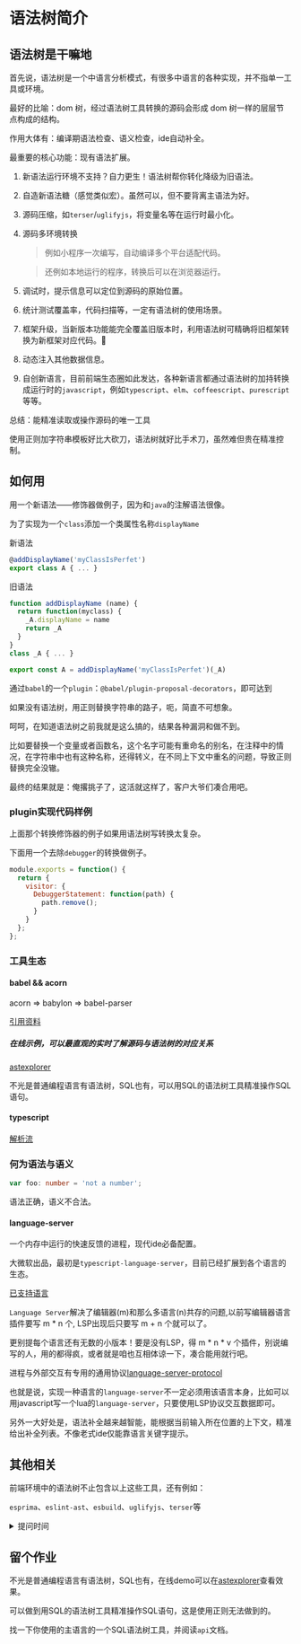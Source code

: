 <!--
莫道君行早，更有早行人
山中有直树，世上无直人。
力微休负重，言轻莫劝人。
一切都是命，半点不由人。
-->

# 语法树简介

## 语法树是干嘛地

首先说，语法树是一个中语言分析模式，有很多中语言的各种实现，并不指单一工具或环境。

最好的比喻：dom 树，经过语法树工具转换的源码会形成 dom 树一样的层层节点构成的结构。

作用大体有：编译期语法检查、语义检查，ide自动补全。

最重要的核心功能：现有语法扩展。

1. 新语法运行环境不支持？自力更生！语法树帮你转化降级为旧语法。

1. 自造新语法糖（感觉类似宏）。虽然可以，但不要背离主语法为好。

1. 源码压缩，如`terser`/`uglifyjs`，将变量名等在运行时最小化。

1. 源码多环境转换

    > 例如小程序一次编写，自动编译多个平台适配代码。

    > 还例如本地运行的程序，转换后可以在浏览器运行。

1. 调试时，提示信息可以定位到源码的原始位置。

1. 统计测试覆盖率，代码扫描等，一定有语法树的使用场景。

1. 框架升级，当新版本功能能完全覆盖旧版本时，利用语法树可精确将旧框架转换为新框架对应代码。🙏

1. 动态注入其他数据信息。

1. 自创新语言，目前前端生态圈如此发达，各种新语言都通过语法树的加持转换成运行时的`javascript`，例如`typescript`、`elm`、`coffeescript`、`purescript`等等。

总结：能精准读取或操作源码的唯一工具

使用正则加字符串模板好比大砍刀，语法树就好比手术刀，虽然难但贵在精准控制。

## 如何用

用一个新语法——修饰器做例子，因为和`java`的注解语法很像。

为了实现为一个`class`添加一个类属性名称`displayName`

新语法

```javascript
@addDisplayName('myClassIsPerfet')
export class A { ... }
```

旧语法

```javascript
function addDisplayName (name) {
  return function(myclass) {
    _A.displayName = name
    return _A
  }
}
class _A { ... }

export const A = addDisplayName('myClassIsPerfet')(_A)
```

通过`babel`的一个`plugin`：`@babel/plugin-proposal-decorators`，即可达到

如果没有语法树，用正则替换字符串的路子，呃，简直不可想象。

呵呵，在知道语法树之前我就是这么搞的，结果各种漏洞和做不到。

比如要替换一个变量或者函数名，这个名字可能有重命名的别名，在注释中的情况，在字符串中也有这种名称，还得转义，在不同上下文中重名的问题，导致正则替换完全没辙。

最终的结果就是：俺撂挑子了，这活就这样了，客户大爷们凑合用吧。

### plugin实现代码样例

上面那个转换修饰器的例子如果用语法树写转换太复杂。

下面用一个去除`debugger`的转换做例子。

```javascript
module.exports = function() {
  return {
    visitor: {
      DebuggerStatement: function(path) {
        path.remove();
      }
    }
  };
};
```

### 工具生态

#### babel && acorn

acorn => babylon => babel-parser

[引用资料](https://xiaohesong.gitbook.io/today-i-learn/front-end/webpack/babel/babelparser-he-acorn-de-qu-bie)

##### 在线示例，可以最直观的实时了解源码与语法树的对应关系

[astexplorer](https://astexplorer.net/)

不光是普通编程语言有语法树，SQL也有，可以用SQL的语法树工具精准操作SQL语句。

#### typescript

[解析流](https://jkchao.github.io/typescript-book-chinese/compiler/overview.html#%E6%96%87%E4%BB%B6%EF%BC%9Autilities)

### 何为语法与语义

```typescript
var foo: number = 'not a number';
```

语法正确，语义不合法。

#### language-server

一个内存中运行的快速反馈的进程，现代ide必备配置。

大微软出品，最初是`typescript-language-server`，目前已经扩展到各个语言的生态。

[已支持语言](https://microsoft.github.io/language-server-protocol/implementors/servers/)

`Language Server`解决了编辑器(m)和那么多语言(n)共存的问题,以前写编辑器语言插件要写 m \* n 个, LSP出现后只要写 m + n 个就可以了。

更别提每个语言还有无数的小版本！要是没有LSP，得 m \* n \* v 个插件，别说编写的人，用的都得疯，或者就是咱也互相体谅一下，凑合能用就行吧。

进程与外部交互有专用的通用协议[language-server-protocol](https://microsoft.github.io/language-server-protocol/)

也就是说，实现一种语言的`language-server`不一定必须用该语言本身，比如可以用javascript写一个lua的`language-server`，只要使用LSP协议交互数据即可。

另外一大好处是，语法补全越来越智能，能根据当前输入所在位置的上下文，精准给出补全列表。不像老式ide仅能靠语言关键字提示。

## 其他相关

前端环境中的语法树不止包含以上这些工具，还有例如：

`esprima`、`eslint-ast`、`esbuild`、`uglifyjs`、`terser`等

<details><summary>提问时间</summary>

别问，问多了我也不知道

![](http://img.pkdoutu.com/production/uploads/image/2022/01/13/20220113045451_njlcId.jpg)

</details>

## 留个作业

不光是普通编程语言有语法树，SQL也有，在线demo可以在[astexplorer](https://astexplorer.net/)查看效果。

可以做到用SQL的语法树工具精准操作SQL语句，这是使用正则无法做到的。

找一下你使用的主语言的一个SQL语法树工具，并阅读`api`文档。
